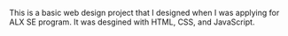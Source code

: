 This is a basic web design project that I designed when I was applying for ALX SE program. It was desgined with HTML, CSS, and JavaScript.